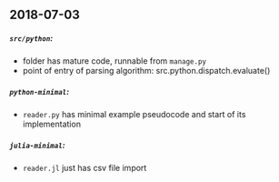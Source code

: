 ## 2018-07-03

##### `src/python`:
 - folder has mature code, runnable from `manage.py`
 - point of entry of parsing algorithm:  src.python.dispatch.evaluate() 

##### `python-minimal`: 
 - `reader.py` has minimal example pseudocode and start of its implementation 

##### `julia-minimal`: 
  - `reader.jl` just has csv file import

